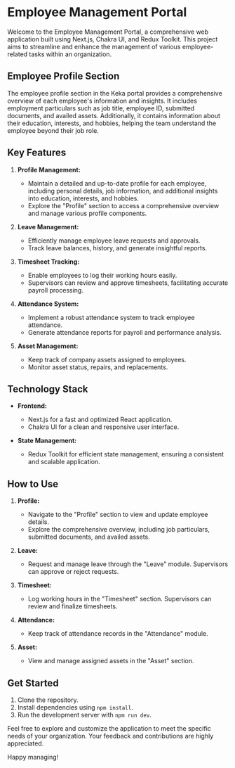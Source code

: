 # Employee Management Portal

Welcome to the Employee Management Portal, a comprehensive web application built using Next.js, Chakra UI, and Redux Toolkit. This project aims to streamline and enhance the management of various employee-related tasks within an organization.

## Employee Profile Section

The employee profile section in the Keka portal provides a comprehensive overview of each employee's information and insights. It includes employment particulars such as job title, employee ID, submitted documents, and availed assets. Additionally, it contains information about their education, interests, and hobbies, helping the team understand the employee beyond their job role.

## Key Features

1. **Profile Management:**
   - Maintain a detailed and up-to-date profile for each employee, including personal details, job information, and additional insights into education, interests, and hobbies.
   - Explore the "Profile" section to access a comprehensive overview and manage various profile components.

2. **Leave Management:**
   - Efficiently manage employee leave requests and approvals.
   - Track leave balances, history, and generate insightful reports.

3. **Timesheet Tracking:**
   - Enable employees to log their working hours easily.
   - Supervisors can review and approve timesheets, facilitating accurate payroll processing.

4. **Attendance System:**
   - Implement a robust attendance system to track employee attendance.
   - Generate attendance reports for payroll and performance analysis.

5. **Asset Management:**
   - Keep track of company assets assigned to employees.
   - Monitor asset status, repairs, and replacements.

## Technology Stack

- **Frontend:**
  - Next.js for a fast and optimized React application.
  - Chakra UI for a clean and responsive user interface.

- **State Management:**
  - Redux Toolkit for efficient state management, ensuring a consistent and scalable application.

## How to Use

1. **Profile:**
   - Navigate to the "Profile" section to view and update employee details.
   - Explore the comprehensive overview, including job particulars, submitted documents, and availed assets.

2. **Leave:**
   - Request and manage leave through the "Leave" module. Supervisors can approve or reject requests.

3. **Timesheet:**
   - Log working hours in the "Timesheet" section. Supervisors can review and finalize timesheets.

4. **Attendance:**
   - Keep track of attendance records in the "Attendance" module.

5. **Asset:**
   - View and manage assigned assets in the "Asset" section.

## Get Started
1. Clone the repository.
2. Install dependencies using `npm install`.
3. Run the development server with `npm run dev`.

Feel free to explore and customize the application to meet the specific needs of your organization. Your feedback and contributions are highly appreciated.

Happy managing!
